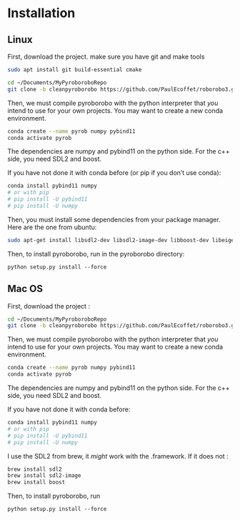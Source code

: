 # Installation

## Linux

First, download the project. make sure you have git and make tools

```bash
sudo apt install git build-essential cmake 
```

```bash
cd ~/Documents/MyPyroboroboRepo
git clone -b cleanpyroborobo https://github.com/PaulEcoffet/roborobo3.git
```

Then, we must compile pyroborobo with the python interpreter that *you* intend to use for your own projects. You may want to create a new conda environment.

```bash
conda create --name pyrob numpy pybind11
conda activate pyrob
```

The dependencies are numpy and pybind11 on the python side. For the c++ side, you need SDL2 and boost.

If you have not done it with conda before (or pip if you don’t use conda):

```bash
conda install pybind11 numpy
# or with pip
# pip install -U pybind11
# pip install -U numpy
```

Then, you must install some dependencies from your package manager. Here are the one from ubuntu:

```bash
sudo apt-get install libsdl2-dev libsdl2-image-dev libboost-dev libeigen-dev
```



Then, to install pyroborobo, run in the pyroborobo directory:

```
python setup.py install --force
```

## Mac OS

First, download the project :

```bash
cd ~/Documents/MyPyroboroboRepo
git clone -b cleanpyroborobo https://github.com/PaulEcoffet/roborobo3.git
```

Then, we must compile pyroborobo with the python interpreter that *you* intend to use for your own projects. You may want to create a new conda environment.

```bash
conda create --name pyrob numpy pybind11
conda activate pyrob
```

The dependencies are numpy and pybind11 on the python side. For the c++ side, you need SDL2 and boost.

If you have not done it with conda before:

```bash
conda install pybind11 numpy
# or with pip
# pip install -U pybind11
# pip install -U numpy
```

I use the SDL2 from brew, it *might* work with the .framework. If it does not :

```bash
brew install sdl2
brew install sdl2-image
brew install boost
```



Then, to install pyroborobo, run

```
python setup.py install --force
```